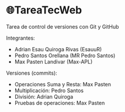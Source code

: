 # 🌐TareaTecWeb
Tarea de control de versiones con Git y GitHub

Integrantes:  
  - Adrian Esau Quiroga Rivas (EsauuR)
  - Pedro Santos Orellana (MR Pedro Santos)
  - Max Pasten Landivar (Max-APL)

Versiones (commits): 
  - Operaciones Suma y Resta: Max Pasten
  - Multiplicación: Pedro Santos
  - División: Adrian Quiroga
  - Pruebas de operaciones: Max Pasten

